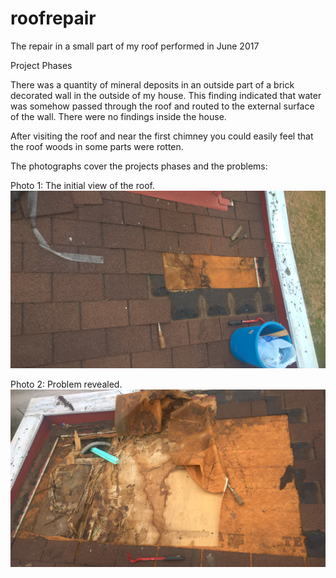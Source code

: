 # roofrepair
The repair in a small part of my roof performed in June 2017 

Project Phases

There was a quantity of mineral deposits in an outside part of 
a brick decorated wall in the outside of my house.
This finding indicated that water was somehow passed through the roof and routed
to the external surface of the wall. There were no findings inside the house. 

After visiting the roof and near the first chimney you could easily feel that 
the roof woods in some parts were rotten. 

The photographs cover the projects phases and the problems:

Photo 1: The initial view of the roof. 
![roof photo 1](https://raw.githubusercontent.com/chertouras/roofrepair/master/WP_20170619_11_48_25_Pro.jpg)


Photo 2: Problem revealed. 
![roof photo 1](https://github.com/chertouras/roofrepair/blob/master/WP_20170619_12_28_36_Pro.jpg?raw=true)
